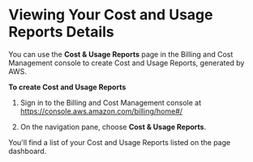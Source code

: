 # Viewing Your Cost and Usage Reports Details<a name="view-cur"></a>

You can use the **Cost & Usage Reports** page in the Billing and Cost Management console to create Cost and Usage Reports, generated by AWS\.<a name="view-cur-steps"></a>

**To create Cost and Usage Reports**

1. Sign in to the Billing and Cost Management console at [https://console\.aws\.amazon\.com/billing/home\#/](http://console.aws.amazon.com/billing)

1. On the navigation pane, choose **Cost & Usage Reports**\.

You'll find a list of your Cost and Usage Reports listed on the page dashboard\.